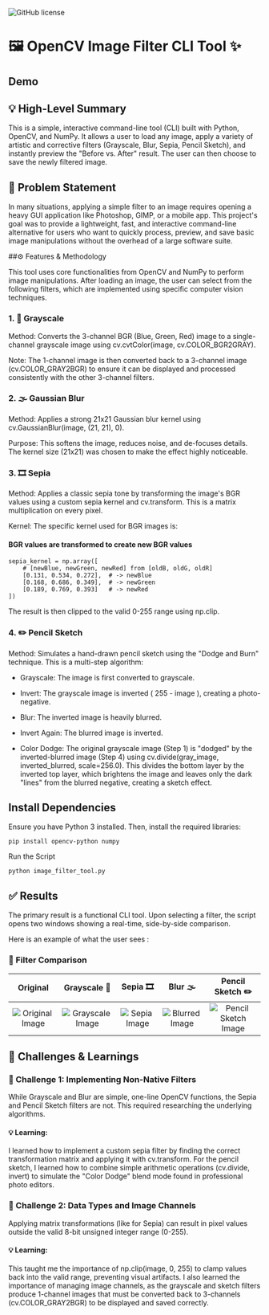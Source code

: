 ![GitHub license](https://img.shields.io/badge/license-MIT-blue.svg)
# 🖼️ OpenCV Image Filter CLI Tool ✨

## Demo

## 💡 High-Level Summary

This is a simple, interactive command-line tool (CLI) built with Python, OpenCV, and NumPy. It allows a user to load any image, apply a variety of artistic and corrective filters (Grayscale, Blur, Sepia, Pencil Sketch), and instantly preview the "Before vs. After" result. The user can then choose to save the newly filtered image.

## 🎯 Problem Statement

In many situations, applying a simple filter to an image requires opening a heavy GUI application like Photoshop, GIMP, or a mobile app. This project's goal was to provide a lightweight, fast, and interactive command-line alternative for users who want to quickly process, preview, and save basic image manipulations without the overhead of a large software suite.

##⚙️ Features & Methodology

This tool uses core functionalities from OpenCV and NumPy to perform image manipulations. After loading an image, the user can select from the following filters, which are implemented using specific computer vision techniques.

### 1. 🎨 Grayscale

Method: Converts the 3-channel BGR (Blue, Green, Red) image to a single-channel grayscale image using cv.cvtColor(image, cv.COLOR_BGR2GRAY).

Note: The 1-channel image is then converted back to a 3-channel image (cv.COLOR_GRAY2BGR) to ensure it can be displayed and processed consistently with the other 3-channel filters.

### 2. 🌫️ Gaussian Blur

Method: Applies a strong 21x21 Gaussian blur kernel using cv.GaussianBlur(image, (21, 21), 0).

Purpose: This softens the image, reduces noise, and de-focuses details. The kernel size (21x21) was chosen to make the effect highly noticeable.

### 3. 🎞️ Sepia

Method: Applies a classic sepia tone by transforming the image's BGR values using a custom sepia kernel and cv.transform. This is a matrix multiplication on every pixel.

Kernel: The specific kernel used for BGR images is:

#### BGR values are transformed to create new BGR values
```
sepia_kernel = np.array([
    # [newBlue, newGreen, newRed] from [oldB, oldG, oldR]
    [0.131, 0.534, 0.272],  # -> newBlue
    [0.168, 0.686, 0.349],  # -> newGreen
    [0.189, 0.769, 0.393]   # -> newRed
])
```

The result is then clipped to the valid 0-255 range using np.clip.

### 4. ✏️ Pencil Sketch

Method: Simulates a hand-drawn pencil sketch using the "Dodge and Burn" technique. This is a multi-step algorithm:

- Grayscale: The image is first converted to grayscale.

- Invert: The grayscale image is inverted ( 255 - image ), creating a photo-negative.

- Blur: The inverted image is heavily blurred.

- Invert Again: The blurred image is inverted.

- Color Dodge: The original grayscale image (Step 1) is "dodged" by the inverted-blurred image (Step 4) using cv.divide(gray_image, inverted_blurred, scale=256.0). This divides the bottom layer by the inverted top layer, which brightens the image and leaves only the dark "lines" from the blurred negative, creating a sketch effect.


## Install Dependencies
Ensure you have Python 3 installed. Then, install the required libraries:

```pip install opencv-python numpy```


Run the Script

```python image_filter_tool.py```



## ✅ Results

The primary result is a functional CLI tool. Upon selecting a filter, the script opens two windows showing a real-time, side-by-side comparison.

Here is an example of what the user sees :

### 📸 Filter Comparison

| Original | Grayscale 🎨 | Sepia 🎞️ | Blur 🌫️ | Pencil Sketch ✏️ |
| :---: | :---: | :---: | :---: | :---: |
| ![Original Image](emma.jpg) | ![Grayscale Image](grey.jpg) | ![Sepia Image](sepia.jpg) | ![Blurred Image](blur.jpg) | ![Pencil Sketch Image](pencil.jpg) |



## 🧠 Challenges & Learnings

### 🧩 Challenge 1: Implementing Non-Native Filters

While Grayscale and Blur are simple, one-line OpenCV functions, the Sepia and Pencil Sketch filters are not. This required researching the underlying algorithms.

#### 💡 Learning: 

I learned how to implement a custom sepia filter by finding the correct transformation matrix and applying it with cv.transform. For the pencil sketch, I learned how to combine simple arithmetic operations (cv.divide, invert) to simulate the "Color Dodge" blend mode found in professional photo editors.

### 🔧 Challenge 2: Data Types and Image Channels

Applying matrix transformations (like for Sepia) can result in pixel values outside the valid 8-bit unsigned integer range (0-255).

#### 💡 Learning: 
This taught me the importance of np.clip(image, 0, 255) to clamp values back into the valid range, preventing visual artifacts. I also learned the importance of managing image channels, as the grayscale and sketch filters produce 1-channel images that must be converted back to 3-channels (cv.COLOR_GRAY2BGR) to be displayed and saved correctly.